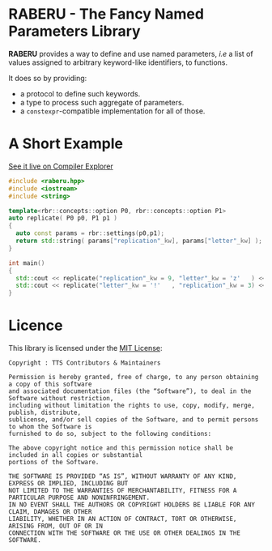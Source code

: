 # RABERU - The Fancy Named Parameters Library

**RABERU** provides a way to define and use named parameters, *i.e* a list of values assigned to
arbitrary keyword-like identifiers, to functions.

It does so by providing:

  * a protocol to define such keywords.
  * a type to process such aggregate of parameters.
  * a `constexpr`-compatible implementation for all of those.


# A Short Example

[See it live on Compiler Explorer](https://godbolt.org/z/)

~~~~~~~~~~~~~~~~~~~~~~~~~~~~~~~~~~~~~~~~ c++
#include <raberu.hpp>
#include <iostream>
#include <string>

template<rbr::concepts::option P0, rbr::concepts::option P1>
auto replicate( P0 p0, P1 p1 )
{
  auto const params = rbr::settings(p0,p1);
  return std::string( params["replication"_kw], params["letter"_kw] );
}

int main()
{
  std::cout << replicate("replication"_kw = 9, "letter"_kw = 'z'   ) << "\n";
  std::cout << replicate("letter"_kw = '!'   , "replication"_kw = 3) << "\n";
}
~~~~~~~~~~~~~~~~~~~~~~~~~~~~~~~~~~~~~~~~

# Licence

This library is licensed under the [MIT License](http://opensource.org/licenses/MIT):

~~~~~~~~~~~~~~~~~~~~~~~~~~~~~~~~~~~~~~~~~~~~~~~~~~ none
Copyright : TTS Contributors & Maintainers

Permission is hereby granted, free of charge, to any person obtaining a copy of this software
and associated documentation files (the “Software”), to deal in the Software without restriction,
including without limitation the rights to use, copy, modify, merge, publish, distribute,
sublicense, and/or sell copies of the Software, and to permit persons to whom the Software is
furnished to do so, subject to the following conditions:

The above copyright notice and this permission notice shall be included in all copies or substantial
portions of the Software.

THE SOFTWARE IS PROVIDED “AS IS”, WITHOUT WARRANTY OF ANY KIND, EXPRESS OR IMPLIED, INCLUDING BUT
NOT LIMITED TO THE WARRANTIES OF MERCHANTABILITY, FITNESS FOR A PARTICULAR PURPOSE AND NONINFRINGEMENT.
IN NO EVENT SHALL THE AUTHORS OR COPYRIGHT HOLDERS BE LIABLE FOR ANY CLAIM, DAMAGES OR OTHER
LIABILITY, WHETHER IN AN ACTION OF CONTRACT, TORT OR OTHERWISE, ARISING FROM, OUT OF OR IN
CONNECTION WITH THE SOFTWARE OR THE USE OR OTHER DEALINGS IN THE SOFTWARE.
~~~~~~~~~~~~~~~~~~~~~~~~~~~~~~~~~~~~~~~~~~~~~~~~~~
